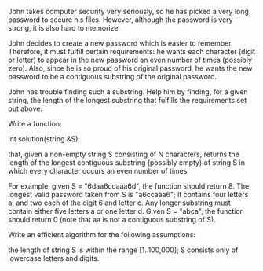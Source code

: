 John takes computer security very seriously, so he has picked a very long password to secure his files. However, although the password is very strong, it is also hard to memorize.

John decides to create a new password which is easier to remember. Therefore, it must fulfill certain requirements: he wants each character (digit or letter) to appear in the new password an even number of times (possibly zero). Also, since he is so proud of his original password, he wants the new password to be a contiguous substring of the original password.

John has trouble finding such a substring. Help him by finding, for a given string, the length of the longest substring that fulfills the requirements set out above.

Write a function:

int solution(string &S);

that, given a non-empty string S consisting of N characters, returns the length of the longest contiguous substring (possibly empty) of string S in which every character occurs an even number of times.

For example, given S = "6daa6ccaaa6d", the function should return 8. The longest valid password taken from S is "a6ccaaa6"; it contains four letters a, and two each of the digit 6 and letter c. Any longer substring must contain either five letters a or one letter d. Given S = "abca", the function should return 0 (note that aa is not a contiguous substring of S).

Write an efficient algorithm for the following assumptions:

the length of string S is within the range [1..100,000];
S consists only of lowercase letters and digits.

